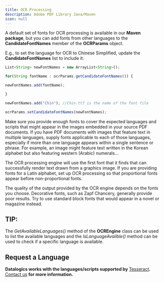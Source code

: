 ```yaml
---
title: OCR Processing
description: Adobe PDF Library Java/Maven
icon: null
---
```


A default set of fonts for OCR processing is available in our **Maven package**, but you can add fonts from other languages to the **CandidateFontNames** member of the **OCRParams** object.

E.g., to set the language for OCR to Chinese Simplified, update the **CandidateFontNames** list to include it:

```js
List<String> newFontNames = new ArrayList<String>();

for(String fontName : ocrParams.getCandidateFontNames()) {

newFontNames.add(fontName);

}

newFontNames.add("Chin"); //Chin.ttf is the name of the font file

ocrParams.setCandidateFontNames(newFontNames);
```

Make sure you provide enough fonts to cover the expected languages and scripts that might appear in the images embedded in your source PDF documents. If you have PDF documents with images that feature text in multiple languages, supply fonts applicable to each of those languages, especially if more than one language appears within a single sentence or phrase. For example, an image might feature text written in the Korean alphabet but also featuring western (Arabic) numerals...

The OCR processing engine will use the first font that it finds that can successfully render text drawn from a graphics image. If you are providing fonts for a Latin alphabet, set up OCR processing so that proportional fonts appear before non-proportional fonts.

The quality of the output provided by the OCR engine depends on the fonts you choose. Decorative fonts, such as Zapf Chancery, generally provide poor results. Try to use standard block fonts that would appear in a novel or magazine instead.

## TIP:

The *GetAvailableLanguages()* method of the **OCREngine** class can be used to list the available languages and the *IsLanguageAvailble()* method can be used to check if a specific language is available.

## Request a Language

**Datalogics works with the languages/scripts supported by** [Tesseract](https://tesseract-ocr.github.io/tessdoc/Data-Files-in-different-versions.html)**.** [Contact us](https://www.datalogics.com/datalogics-contact-us) **for more information.**
